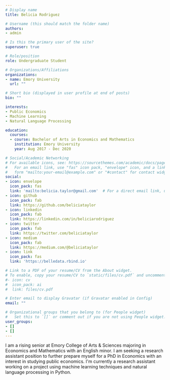 ```yaml
---
# Display name
title: Belicia Rodriguez

# Username (this should match the folder name)
authors:
- admin

# Is this the primary user of the site?
superuser: true

# Role/position
role: Undergraduate Student

# Organizations/Affiliations
organizations:
- name: Emory University
  url: ""

# Short bio (displayed in user profile at end of posts)
bio: ""

interests:
- Public Economics
- Machine Learning
- Natural Language Processing

education:
  courses:
  - course: Bachelor of Arts in Economics and Mathematics
    institution: Emory University
    year: Aug 2017 - Dec 2020

# Social/Academic Networking
# For available icons, see: https://sourcethemes.com/academic/docs/page-builder/#icons
#   For an email link, use "fas" icon pack, "envelope" icon, and a link in the
#   form "mailto:your-email@example.com" or "#contact" for contact widget.
social:
- icon: envelope
  icon_pack: fas
  link: 'mailto:belicia.taylor@gmail.com'  # For a direct email link, use "mailto:test@example.org".
- icon: github
  icon_pack: fab
  link: https://github.com/beliciataylor
- icon: linkedin
  icon_pack: fab
  link: https://linkedin.com/in/beliciarodriguez
- icon: twitter
  icon_pack: fab
  link: https://twitter.com/beliciataylor
- icon: medium
  icon_pack: fab
  link: https://medium.com/@beliciataylor
- icon: link
  icon_pack: fas
  link: 'https://belledata.rbind.io'

# Link to a PDF of your resume/CV from the About widget.
# To enable, copy your resume/CV to `static/files/cv.pdf` and uncomment the lines below.
#- icon: cv
#  icon_pack: ai
#  link: files/cv.pdf

# Enter email to display Gravatar (if Gravatar enabled in Config)
email: ""

# Organizational groups that you belong to (for People widget)
#   Set this to `[]` or comment out if you are not using People widget.
user_groups:
- []
- []
---
```


I am a rising senior at Emory College of Arts & Sciences majoring in Economics and Mathematics with an English minor. I am seeking a research assistant position to further prepare myself for a PhD in Economics with an interest in studying public economics. I'm currently a research assistant working on a project using machine learning techniques and natural language processing in Python. 
